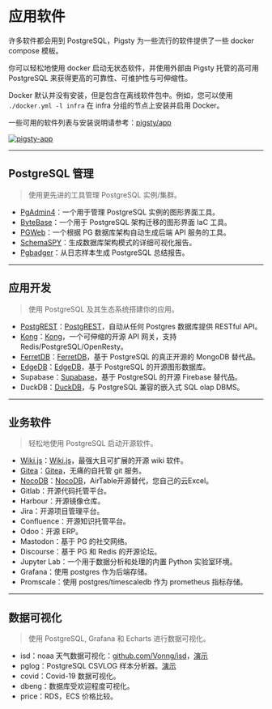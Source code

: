 # 应用软件

许多软件都会用到 PostgreSQL，Pigsty 为一些流行的软件提供了一些 docker compose 模板。

你可以轻松地使用 docker 启动无状态软件，并使用外部由 Pigsty 托管的高可用 PostgreSQL 来获得更高的可靠性、可维护性与可伸缩性。

Docker 默认并没有安装，但是包含在离线软件包中。例如，您可以使用 `./docker.yml -l infra` 在 infra 分组的节点上安装并启用 Docker。

一些可用的软件列表与安装说明请参考：[pigsty/app](https://github.com/Vonng/pigsty/tree/master/app)

[![pigsty-app](https://github.com/Vonng/pigsty/assets/8587410/e1384295-bad9-4338-895b-79741bc25ecd)](https://github.com/Vonng/pigsty/tree/master/app)



----------------

## PostgreSQL 管理

> 使用更先进的工具管理 PostgreSQL 实例/集群。

- [PgAdmin4](https://github.com/Vonng/pigsty/tree/master/app/pgadmin)：一个用于管理 PostgreSQL 实例的图形界面工具。
- [ByteBase](https://github.com/Vonng/pigsty/tree/master/app/bytebase)：一个用于 PostgreSQL 架构迁移的图形界面 IaC 工具。
- [PGWeb](https://github.com/Vonng/pigsty/tree/master/app/pgweb)：一个根据 PG 数据库架构自动生成后端 API 服务的工具。
- [SchemaSPY](https://github.com/Vonng/pigsty/blob/master/bin/schemaspy)：生成数据库架构模式的详细可视化报告。
- [Pgbadger](https://github.com/Vonng/pigsty/blob/master/bin/pglog-summary)：从日志样本生成 PostgreSQL 总结报告。


----------------

## 应用开发

> 使用 PostgreSQL 及其生态系统搭建你的应用。

- [PostgREST](https://github.com/Vonng/pigsty/tree/master/app/postgrest)：[PostgREST](https://postgrest.org/en/stable/)，自动从任何 Postgres 数据库提供 RESTful API。
- [Kong](https://github.com/Vonng/pigsty/tree/master/app/kong)：[Kong](https://konghq.com/kong/)，一个可伸缩的开源 API 网关，支持 Redis/PostgreSQL/OpenResty。
- [FerretDB](https://github.com/Vonng/pigsty/tree/master/app/ferretdb)：[FerretDB](https://www.ferretdb.io/)，基于 PostgreSQL 的真正开源的 MongoDB 替代品。
- [EdgeDB](https://github.com/Vonng/pigsty/tree/master/app/edgedb)：[EdgeDB](https://www.edgedb.com/)，基于 PostgreSQL 的开源图形数据库。
- Supabase：[Supabase](https://supabase.com/)，基于 PostgreSQL 的开源 Firebase 替代品。
- DuckDB：[DuckDB](https://duckdb.org/)，与 PostgreSQL 兼容的嵌入式 SQL olap DBMS。


----------------

## 业务软件

> 轻松地使用 PostgreSQL 启动开源软件。

- [Wiki.js](https://github.com/Vonng/pigsty/tree/master/app/wiki)：[Wiki.js](https://js.wiki/)，最强大且可扩展的开源 wiki 软件。
- [Gitea](https://github.com/Vonng/pigsty/tree/master/app/gitea)：[Gitea](https://gitea.io/)，无痛的自托管 git 服务。
- [NocoDB](https://github.com/Vonng/pigsty/tree/master/app/nocodb)：[NocoDB](https://nocodb.com/)，AirTable开源替代，您自己的云Excel。
- Gitlab：开源代码托管平台。
- Harbour：开源镜像仓库。
- Jira：开源项目管理平台。
- Confluence：开源知识托管平台。
- Odoo：开源 ERP。
- Mastodon：基于 PG 的社交网络。
- Discourse：基于 PG 和 Redis 的开源论坛。
- Jupyter Lab：一个用于数据分析和处理的内置 Python 实验室环境。
- Grafana：使用 postgres 作为后端存储。
- Promscale：使用 postgres/timescaledb 作为 prometheus 指标存储。


----------------

## 数据可视化

> 使用 PostgreSQL, Grafana 和 Echarts 进行数据可视化。

- isd：noaa 天气数据可视化：[github.com/Vonng/isd](https://github.com/Vonng/isd)，[演示](https://demo.pigsty.cc/d/isd-overview)
- pglog：PostgreSQL CSVLOG 样本分析器。[演示](https://demo.pigsty.cc/d/pglog-overview)
- covid：Covid-19 数据可视化。
- dbeng：数据库受欢迎程度可视化。
- price：RDS，ECS 价格比较。
